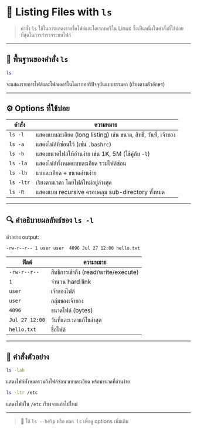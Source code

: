 # 📂 Listing Files with `ls`

> คำสั่ง `ls` ใช้ในการแสดงรายชื่อไฟล์และไดเรกทอรีใน Linux ซึ่งเป็นหนึ่งในคำสั่งที่ใช้บ่อยที่สุดในการสำรวจระบบไฟล์

---

## 🧱 พื้นฐานของคำสั่ง `ls`

```bash
ls
```
จะแสดงรายการไฟล์และโฟลเดอร์ในไดเรกทอรีปัจจุบันแบบธรรมดา (เรียงตามตัวอักษร)

---

## ⚙️ Options ที่ใช้บ่อย

| คำสั่ง | ความหมาย |
|--------|----------|
| `ls -l` | แสดงแบบละเอียด (long listing) เช่น ขนาด, สิทธิ์, วันที่, เจ้าของ |
| `ls -a` | แสดงไฟล์ที่ซ่อนไว้ (เช่น `.bashrc`) |
| `ls -h` | แสดงขนาดไฟล์ให้อ่านง่าย เช่น 1K, 5M (ใช้คู่กับ `-l`) |
| `ls -la` | แสดงไฟล์ทั้งหมดแบบละเอียด รวมไฟล์ซ่อน |
| `ls -lh` | แบบละเอียด + ขนาดอ่านง่าย |
| `ls -ltr` | เรียงตามเวลา โดยไฟล์ใหม่อยู่ล่างสุด |
| `ls -R` | แสดงแบบ recursive ครอบคลุม sub-directory ทั้งหมด |

---

## 🔍 คำอธิบายผลลัพธ์ของ `ls -l`

ตัวอย่าง output:
```
-rw-r--r-- 1 user user  4096 Jul 27 12:00 hello.txt
```

| ฟิลด์ | ความหมาย |
|--------|----------|
| `-rw-r--r--` | สิทธิ์การเข้าถึง (read/write/execute) |
| `1` | จำนวน hard link |
| `user` | เจ้าของไฟล์ |
| `user` | กลุ่มของเจ้าของ |
| `4096` | ขนาดไฟล์ (bytes) |
| `Jul 27 12:00` | วันที่และเวลาแก้ไขล่าสุด |
| `hello.txt` | ชื่อไฟล์ |

---

## 🧪 คำสั่งตัวอย่าง

```bash
ls -lah
```
แสดงไฟล์ทั้งหมดรวมถึงไฟล์ซ่อน แบบละเอียด พร้อมขนาดที่อ่านง่าย

```bash
ls -ltr /etc
```
แสดงไฟล์ใน `/etc` เรียงจากเก่าไปใหม่

---

> 📘 ใช้ `ls --help` หรือ `man ls` เพื่อดู options เพิ่มเติม
